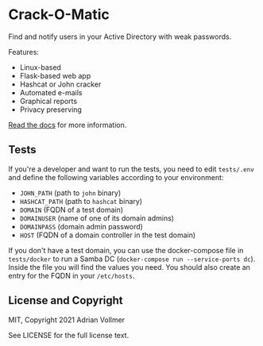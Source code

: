 Crack-O-Matic
=============

Find and notify users in your Active Directory with weak passwords.

Features:

* Linux-based
* Flask-based web app
* Hashcat or John cracker
* Automated e-mails
* Graphical reports
* Privacy preserving

[Read the docs](https://crack-o-matic.readthedocs.io) for more information.


Tests
-----

If you're a developer and want to run the tests, you need to edit
`tests/.env` and define the following variables according to your
environment:

* `JOHN_PATH` (path to `john` binary)
* `HASHCAT_PATH` (path to `hashcat` binary)
* `DOMAIN` (FQDN of a test domain)
* `DOMAINUSER` (name of one of its domain admins)
* `DOMAINPASS` (domain admin password)
* `HOST` (FQDN of a domain controller in the test domain)

If you don't have a test domain, you can use the docker-compose file in
`tests/docker` to run a Samba DC (`docker-compose run --service-ports dc`).
Inside the file you will find the values you need. You should also create an
entry for the FQDN in your `/etc/hosts`.

License and Copyright
---------------------

MIT, Copyright 2021 Adrian Vollmer

See LICENSE for the full license text.
